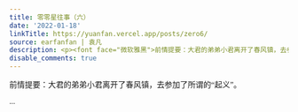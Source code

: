 ```yaml
---
title: 零零星往事（六）
date: '2022-01-18'
linkTitle: https://yuanfan.vercel.app/posts/zero6/
source: earfanfan | 袁凡
description: <p><font face="微软雅黑">前情提要：大君的弟弟小君离开了春风镇，去参加了所谓的“起义”。</p> ...
disable_comments: true
---
```

<p><font face="微软雅黑">前情提要：大君的弟弟小君离开了春风镇，去参加了所谓的“起义”。</p> ...